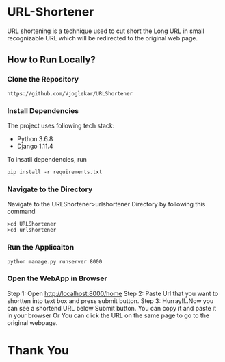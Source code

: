 # URL-Shortener

URL shortening is a technique used to cut short the Long URL in small recognizable URL which will be redirected to the original web page.

## How to Run Locally?
### Clone the Repository
```
https://github.com/Vjoglekar/URLShortener
```
### Install Dependencies
The project uses following tech stack:
* Python 3.6.8
* Django 1.11.4

To insatll dependencies, run
```
pip install -r requirements.txt
```

### Navigate to the Directory
Navigate to the URLShortener>urlshortener Directory by following this command
```
>cd URLShortener
>cd urlshortener
```

### Run the Applicaiton
```
python manage.py runserver 8000
```
### Open the WebApp in Browser
Step 1: Open [http://localhost:8000/home](http://localhost:8000/home)
Step 2: Paste Url that you want to shortten into text box and press submit button.
Step 3: Hurray!!..Now you can see a shortend URL below Submit button.
        You can copy it and paste it in your browser 
        Or
        You can click the URL on the same page to go to the original webpage.


# Thank You
